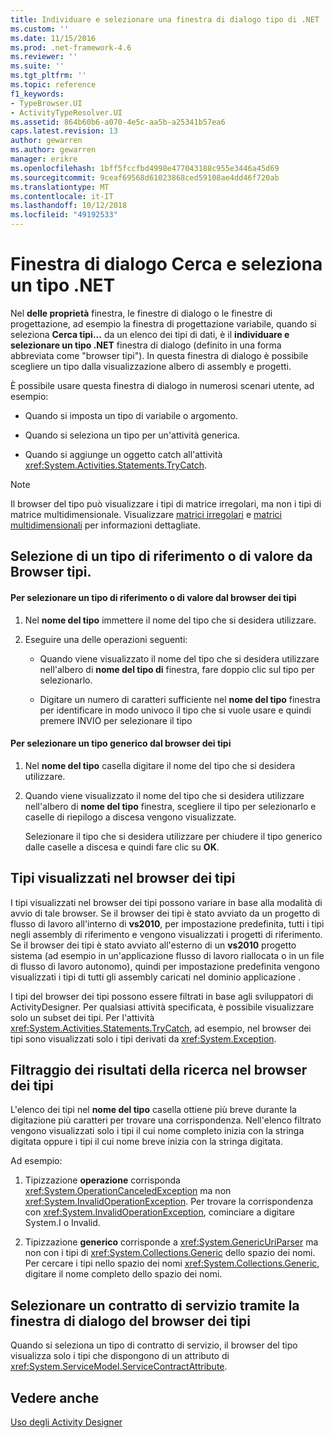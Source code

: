 ```yaml
---
title: Individuare e selezionare una finestra di dialogo tipo di .NET | Microsoft Docs
ms.custom: ''
ms.date: 11/15/2016
ms.prod: .net-framework-4.6
ms.reviewer: ''
ms.suite: ''
ms.tgt_pltfrm: ''
ms.topic: reference
f1_keywords:
- TypeBrowser.UI
- ActivityTypeResolver.UI
ms.assetid: 864b60b6-a070-4e5c-aa5b-a25341b57ea6
caps.latest.revision: 13
author: gewarren
ms.author: gewarren
manager: erikre
ms.openlocfilehash: 1bff5fccfbd4998e477043188c955e3446a45d69
ms.sourcegitcommit: 9ceaf69568d61023868ced59108ae4dd46f720ab
ms.translationtype: MT
ms.contentlocale: it-IT
ms.lasthandoff: 10/12/2018
ms.locfileid: "49192533"
---
```

# <a name="browse-and-select-a-net-type-dialog-box"></a>Finestra di dialogo Cerca e seleziona un tipo .NET
Nel **delle proprietà** finestra, le finestre di dialogo o le finestre di progettazione, ad esempio la finestra di progettazione variabile, quando si seleziona **Cerca tipi...** da un elenco dei tipi di dati, è il **individuare e selezionare un tipo .NET** finestra di dialogo (definito in una forma abbreviata come "browser tipi"). In questa finestra di dialogo è possibile scegliere un tipo dalla visualizzazione albero di assembly e progetti.  
  
 È possibile usare questa finestra di dialogo in numerosi scenari utente, ad esempio:  
  
-   Quando si imposta un tipo di variabile o argomento.  
  
-   Quando si seleziona un tipo per un'attività generica.  
  
-   Quando si aggiunge un oggetto catch all'attività <xref:System.Activities.Statements.TryCatch>.  
  
> [!NOTE]
>  Il browser del tipo può visualizzare i tipi di matrice irregolari, ma non i tipi di matrice multidimensionale. Visualizzare [matrici irregolari](http://go.microsoft.com/fwlink/?LinkId=195226) e [matrici multidimensionali](http://go.microsoft.com/fwlink/?LinkId=195227) per informazioni dettagliate.  
  
## <a name="selecting-a-value-or-reference-type-from-the-type-browser"></a>Selezione di un tipo di riferimento o di valore da Browser tipi.  
  
#### <a name="to-select-a-value-or-reference-type-from-the-type-browser"></a>Per selezionare un tipo di riferimento o di valore dal browser dei tipi  
  
1.  Nel **nome del tipo** immettere il nome del tipo che si desidera utilizzare.  
  
2.  Eseguire una delle operazioni seguenti:  
  
    -   Quando viene visualizzato il nome del tipo che si desidera utilizzare nell'albero di **nome del tipo di** finestra, fare doppio clic sul tipo per selezionarlo.  
  
    -   Digitare un numero di caratteri sufficiente nel **nome del tipo** finestra per identificare in modo univoco il tipo che si vuole usare e quindi premere INVIO per selezionare il tipo  
  
#### <a name="to-select-a-generic-type-from-the-type-browser"></a>Per selezionare un tipo generico dal browser dei tipi  
  
1.  Nel **nome del tipo** casella digitare il nome del tipo che si desidera utilizzare.  
  
2.  Quando viene visualizzato il nome del tipo che si desidera utilizzare nell'albero di **nome del tipo** finestra, scegliere il tipo per selezionarlo e caselle di riepilogo a discesa vengono visualizzate.  
  
     Selezionare il tipo che si desidera utilizzare per chiudere il tipo generico dalle caselle a discesa e quindi fare clic su **OK**.  
  
## <a name="types-displayed-in-the-type-browser"></a>Tipi visualizzati nel browser dei tipi  
 I tipi visualizzati nel browser dei tipi possono variare in base alla modalità di avvio di tale browser. Se il browser dei tipi è stato avviato da un progetto di flusso di lavoro all'interno di **vs2010**, per impostazione predefinita, tutti i tipi negli assembly di riferimento e vengono visualizzati i progetti di riferimento. Se il browser dei tipi è stato avviato all'esterno di un **vs2010** progetto sistema (ad esempio in un'applicazione flusso di lavoro riallocata o in un file di flusso di lavoro autonomo), quindi per impostazione predefinita vengono visualizzati i tipi di tutti gli assembly caricati nel dominio applicazione .  
  
 I tipi del browser dei tipi possono essere filtrati in base agli sviluppatori di ActivityDesigner. Per qualsiasi attività specificata, è possibile visualizzare solo un subset dei tipi. Per l'attività <xref:System.Activities.Statements.TryCatch>, ad esempio, nel browser dei tipi sono visualizzati solo i tipi derivati da <xref:System.Exception>.  
  
## <a name="filtering-search-results-in-the-type-browser"></a>Filtraggio dei risultati della ricerca nel browser dei tipi  
 L'elenco dei tipi nel **nome del tipo** casella ottiene più breve durante la digitazione più caratteri per trovare una corrispondenza. Nell'elenco filtrato vengono visualizzati solo i tipi il cui nome completo inizia con la stringa digitata oppure i tipi il cui nome breve inizia con la stringa digitata.  
  
 Ad esempio:  
  
1.  Tipizzazione **operazione** corrisponda <xref:System.OperationCanceledException> ma non <xref:System.InvalidOperationException>. Per trovare la corrispondenza con <xref:System.InvalidOperationException>, cominciare a digitare System.I o Invalid.  
  
2.  Tipizzazione **generico** corrisponde a <xref:System.GenericUriParser> ma non con i tipi di <xref:System.Collections.Generic> dello spazio dei nomi. Per cercare i tipi nello spazio dei nomi <xref:System.Collections.Generic>, digitare il nome completo dello spazio dei nomi.  
  
## <a name="selecting-a-service-contract-using-the-type-browser-dialog"></a>Selezionare un contratto di servizio tramite la finestra di dialogo del browser dei tipi  
 Quando si seleziona un tipo di contratto di servizio, il browser del tipo visualizza solo i tipi che dispongono di un attributo di <xref:System.ServiceModel.ServiceContractAttribute>.  
  
## <a name="see-also"></a>Vedere anche  
 [Uso degli Activity Designer](../workflow-designer/using-the-activity-designers.md)